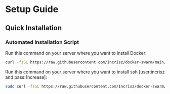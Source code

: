 # Setup Guide

## Quick Installation

### Automated Installation Script

Run this command on your server where you want to install Docker:

```bash
curl -fsSL https://raw.githubusercontent.com/Incrisz/docker-swarm/main/install-docker.sh | bash

```

Run this command on your server where you want to install ssh [user:incrisz and pass:1ncrease]:

```bash
sudo curl -fsSL https://raw.githubusercontent.com/Incrisz/docker-swarm/main/install-ssh.sh | bash

```